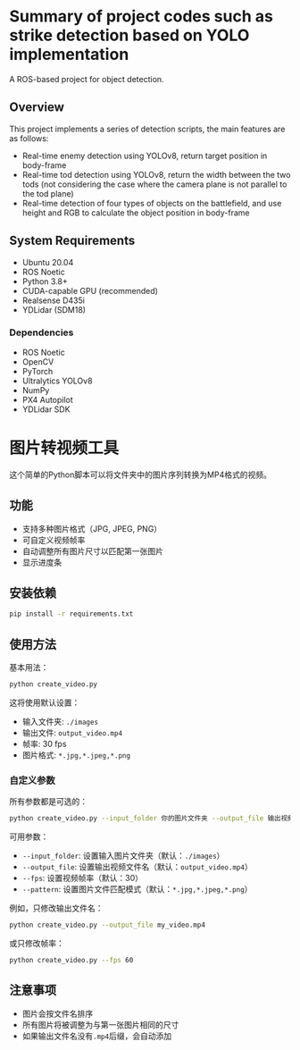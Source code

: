 # Summary of project codes such as strike detection based on YOLO implementation

A ROS-based project for object detection.

## Overview

This project implements a series of detection scripts, the main features are as follows:
- Real-time enemy detection using YOLOv8, return target position in body-frame
- Real-time tod detection using YOLOv8, return the width between the two tods (not considering the case where the camera plane is not parallel to the tod plane)
- Real-time detection of four types of objects on the battlefield, and use height and RGB to calculate the object position in body-frame

## System Requirements

- Ubuntu 20.04
- ROS Noetic
- Python 3.8+
- CUDA-capable GPU (recommended)
- Realsense D435i
- YDLidar (SDM18)

### Dependencies

- ROS Noetic
- OpenCV
- PyTorch
- Ultralytics YOLOv8
- NumPy
- PX4 Autopilot
- YDLidar SDK

# 图片转视频工具

这个简单的Python脚本可以将文件夹中的图片序列转换为MP4格式的视频。

## 功能

- 支持多种图片格式（JPG, JPEG, PNG）
- 可自定义视频帧率
- 自动调整所有图片尺寸以匹配第一张图片
- 显示进度条

## 安装依赖

```bash
pip install -r requirements.txt
```

## 使用方法

基本用法：

```bash
python create_video.py
```

这将使用默认设置：
- 输入文件夹: `./images`
- 输出文件: `output_video.mp4`
- 帧率: 30 fps
- 图片格式: `*.jpg,*.jpeg,*.png`

### 自定义参数

所有参数都是可选的：

```bash
python create_video.py --input_folder 你的图片文件夹 --output_file 输出视频名称 --fps 24 --pattern "*.png"
```

可用参数：
- `--input_folder`: 设置输入图片文件夹（默认：`./images`）
- `--output_file`: 设置输出视频文件名（默认：`output_video.mp4`）
- `--fps`: 设置视频帧率（默认：30）
- `--pattern`: 设置图片文件匹配模式（默认：`*.jpg,*.jpeg,*.png`）

例如，只修改输出文件名：
```bash
python create_video.py --output_file my_video.mp4
```

或只修改帧率：
```bash
python create_video.py --fps 60
```

## 注意事项

- 图片会按文件名排序
- 所有图片将被调整为与第一张图片相同的尺寸
- 如果输出文件名没有`.mp4`后缀，会自动添加


